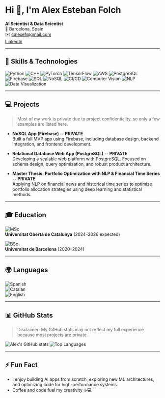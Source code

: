 # Hi 👋, I'm Alex Esteban Folch

**AI Scientist & Data Scientist**  
📍 Barcelona, Spain  
✉️ [calexef@gmail.com](mailto:calexef@gmail.com)  
[LinkedIn](https://linkedin.com/in/alex-esteban-folch-809788254/)  

---

## 🧰 Skills & Technologies

![Python](https://img.shields.io/badge/Python-3776AB?style=for-the-badge&logo=python&logoColor=white)
![C++](https://img.shields.io/badge/C++-00599C?style=for-the-badge&logo=c%2B%2B&logoColor=white)
![PyTorch](https://img.shields.io/badge/PyTorch-EE4C2C?style=for-the-badge&logo=pytorch&logoColor=white)
![TensorFlow](https://img.shields.io/badge/TensorFlow-FF6F00?style=for-the-badge&logo=tensorflow&logoColor=white)
![AWS](https://img.shields.io/badge/AWS-232F3E?style=for-the-badge&logo=amazon-aws&logoColor=white)
![PostgreSQL](https://img.shields.io/badge/PostgreSQL-336791?style=for-the-badge&logo=postgresql&logoColor=white)
![Firebase](https://img.shields.io/badge/Firebase-FFCA28?style=for-the-badge&logo=firebase&logoColor=black)
![SQL](https://img.shields.io/badge/SQL-003B57?style=for-the-badge&logo=mysql&logoColor=white)
![NoSQL](https://img.shields.io/badge/NoSQL-FF9900?style=for-the-badge)
![CI/CD](https://img.shields.io/badge/CI/CD-0052CC?style=for-the-badge)
![Computer Vision](https://img.shields.io/badge/Computer%20Vision-4285F4?style=for-the-badge)
![NLP](https://img.shields.io/badge/NLP-6f42c1?style=for-the-badge)
![Data Visualization](https://img.shields.io/badge/Data%20Viz-F7DF1E?style=for-the-badge)

---

## 💻 Projects

> Most of my work is private due to project confidentiality, so only a few examples are listed here.  

- **NoSQL App (Firebase) -- PRIVATE**  
  Built a full MVP app using Firebase, including database design, backend integration, and frontend development.  

- **Relational Database Web App (PostgreSQL) -- PRIVATE**  
  Developing a scalable web platform with PostgreSQL. Focused on schema design, query optimization, and robust product architecture.  

- **Master Thesis: Portfolio Optimization with NLP & Financial Time Series -- PRIVATE**  
  Applying NLP on financial news and historical time series to optimize portfolio allocation strategies using deep learning and statistical methods.

---

## 🎓 Education

![MSc](https://img.shields.io/badge/MSc-Data%20Science-4AB197?style=for-the-badge)  
**Universitat Oberta de Catalunya** (2024–2026 expected)  

![BSc](https://img.shields.io/badge/BSc-Physics-4A90E2?style=for-the-badge)  
**Universitat de Barcelona** (2020–2024)  

---

## 🌍 Languages

![Spanish](https://img.shields.io/badge/Spanish-Native-red?style=for-the-badge)  
![Catalan](https://img.shields.io/badge/Catalan-Native-orange?style=for-the-badge)  
![English](https://img.shields.io/badge/English-Advanced-blue?style=for-the-badge)  

---

## 📊 GitHub Stats

> Disclaimer: My GitHub stats may not reflect my full experience because most projects are private.  

![Alex's GitHub stats](https://github-readme-stats.vercel.app/api?username=guinik&show_icons=true&theme=radical)
![Top Languages](https://github-readme-stats.vercel.app/api/top-langs/?username=guinik&layout=compact&theme=radical)

---

## ⚡ Fun Fact

- I enjoy building AI apps from scratch, exploring new ML architectures, and optimizing code for high-performance systems.  
- Coffee and code fuel my creativity ☕💻
